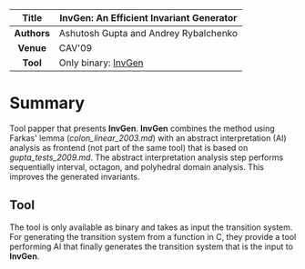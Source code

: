 | **Title**   | InvGen: An Efficient Invariant Generator                                                  |
|:-----------:|-------------------------------------------------------------------------------------------| 
| **Authors** | Ashutosh Gupta and Andrey Rybalchenko                                                     |
| **Venue**   | CAV'09                                                                                    |
| **Tool**    | Only binary: [InvGen](https://www.cse.iitb.ac.in/~akg/invgen/index.html)                  |



# Summary
Tool papper that presents **InvGen**.
**InvGen** combines the method using Farkas' lemma (*colon_linear_2003.md*) with an abstract interpretation 
(AI) analysis as frontend (not part of the same tool) that is based on *gupta_tests_2009.md*. 
The abstract interpretation analysis step performs sequentially interval, 
octagon, and polyhedral domain analysis.
This improves the generated invariants.
 
## Tool 
The tool is only available as binary and takes as input the transition system. 
For generating the transition system from a function in C, they provide a tool performing
AI that finally generates the transition system that is the input to **InvGen**.


